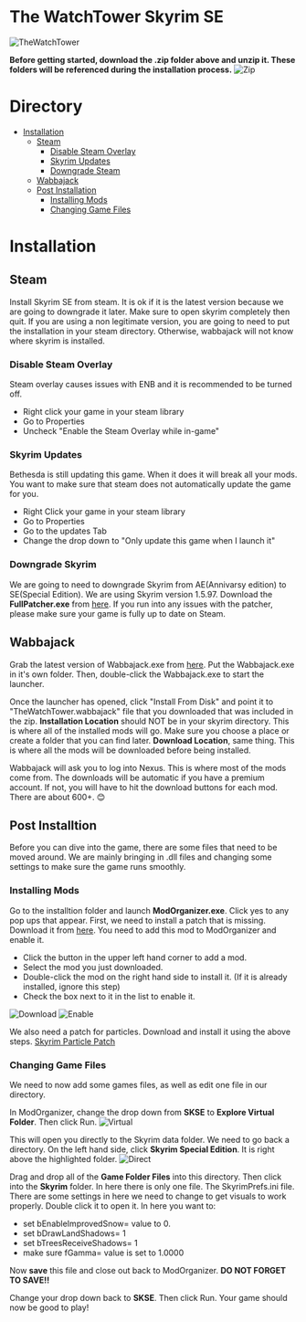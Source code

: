 # The WatchTower Skyrim SE
![TheWatchTower](https://github.com/AgawamIdol/TheWatchTowerSkyrimeSE/blob/main/images/invite_banner.png)

**Before getting started, download the .zip folder above and unzip it. These folders will be referenced during the installation process.** 
![Zip](https://github.com/AgawamIdol/TheWatchTowerSkyrimeSE/blob/main/images/zip.png)

# Directory 
* [Installation](https://github.com/AgawamIdol/TheWatchTowerSkyrimeSE/edit/main/README.md#installation) 
  * [Steam](https://github.com/AgawamIdol/TheWatchTowerSkyrimeSE/edit/main/README.md#steam)  
    * [Disable Steam Overlay](https://github.com/AgawamIdol/TheWatchTowerSkyrimeSE/edit/main/README.md#disable-steam-overlay) 
    * [Skyrim Updates](https://github.com/AgawamIdol/TheWatchTowerSkyrimeSE/edit/main/README.md#skyrim-updates)
    * [Downgrade Steam](https://github.com/AgawamIdol/TheWatchTowerSkyrimeSE/edit/main/README.md#downgrade-skyrim)
   * [Wabbajack](https://github.com/AgawamIdol/TheWatchTowerSkyrimeSE/blob/main/README.md#wabbajack)
   * [Post Installation](https://github.com/AgawamIdol/TheWatchTowerSkyrimeSE/edit/main/README.md#post-installtion)
     * [Installing Mods](https://github.com/AgawamIdol/TheWatchTowerSkyrimeSE/edit/main/README.md#installing-mods) 
     * [Changing Game Files](https://github.com/AgawamIdol/TheWatchTowerSkyrimeSE/edit/main/README.md#changing-game-files)

# Installation

## Steam
Install Skyrim SE from steam. It is ok if it is the latest version because we are going to downgrade it later. Make sure to open skyrim completely then quit. If you are using a non legitimate version, you are going to need to put the installation in your steam directory. Otherwise, wabbajack will not know where skyrim is installed. 

### Disable Steam Overlay
Steam overlay causes issues with ENB and it is recommended to be turned off. 
* Right click your game in your steam library
* Go to Properties
* Uncheck "Enable the Steam Overlay while in-game"

### Skyrim Updates
Bethesda is still updating this game. When it does it will break all your mods. You want to make sure that steam does not automatically update the game for you. 
* Right Click your game in your steam library
* Go to Properties
* Go to the updates Tab
* Change the drop down to "Only update this game when I launch it"

### Downgrade Skyrim
We are going to need to downgrade Skyrim from AE(Annivarsy edition) to SE(Special Edition). We are using Skyrim version 1.5.97. Download the **FullPatcher.exe** from [here](https://www.nexusmods.com/skyrimspecialedition/mods/57618?tab=files). If you run into any issues with the patcher, please make sure your game is fully up to date on Steam. 

## Wabbajack

Grab the latest version of Wabbajack.exe from [here](https://github.com/wabbajack-tools/wabbajack/releases). Put the Wabbajack.exe in it's own folder. Then, double-click the Wabbajack.exe to start the launcher. 

Once the launcher has opened, click "Install From Disk" and point it to "TheWatchTower.wabbajack" file that you downloaded that was included in the zip. **Installation Location** should NOT be in your skyrim directory. This is where all of the installed mods will go. Make sure you choose a place or create a folder that you can find later. **Download Location**, same thing. This is where all the mods will be downloaded before being installed. 

Wabbajack will ask you to log into Nexus. This is where most of the mods come from. The downloads will be automatic if you have a premium account. If not, you will have to hit the download buttons for each mod. There are about 600+. 😊

## Post Installtion
Before you can dive into the game, there are some files that need to be moved around. We are mainly bringing in .dll files and changing some settings to make sure the game runs smoothly. 

### Installing Mods

Go to the installtion folder and launch **ModOrganizer.exe**. Click yes to any pop ups that appear. First, we need to install a patch that is missing. Download it from [here](https://www.nexusmods.com/Core/Libs/Common/Widgets/DownloadPopUp?id=209150&game_id=1704). You need to add this mod to ModOrganizer and enable it. 

* Click the button in the upper left hand corner to add a mod. 
* Select the mod you just downloaded. 
* Double-click the mod on the right hand side to install it. (If it is already installed, ignore this step)
* Check the box next to it in the list to enable it. 

![Download](https://github.com/AgawamIdol/TheWatchTowerSkyrimeSE/blob/main/images/Download.png)
![Enable](https://github.com/AgawamIdol/TheWatchTowerSkyrimeSE/blob/main/images/Enable.png)

We also need a patch for particles. Download and install it using the above steps. [Skyrim Particle Patch](https://mega.nz/file/vpNFFawJ#aqjydQJ_08uRRzXRdK8cJwg55RwXXK2hV_uT7xagzNM)

### Changing Game Files
We need to now add some games files, as well as edit one file in our directory. 

In ModOrganizer, change the drop down from **SKSE** to **Explore Virtual Folder**. Then click Run. 
![Virtual](https://github.com/AgawamIdol/TheWatchTowerSkyrimeSE/blob/main/images/Virtual.png)

This will open you directly to the Skyrim data folder. We need to go back a directory. On the left hand side, click **Skyrim Special Edition**. It is right above the highlighted folder. 
![Direct](https://github.com/AgawamIdol/TheWatchTowerSkyrimeSE/blob/main/images/Direct.png)

Drag and drop all of the **Game Folder Files** into this directory. Then click into the **Skyrim** folder. In here there is only one file. The SkyrimPrefs.ini file. There are some settings in here we need to change to get visuals to work properly. Double click it to open it. In here you want to:
* set bEnableImprovedSnow= value to 0.
* set bDrawLandShadows= 1
* set bTreesReceiveShadows= 1
* make sure fGamma= value is set to 1.0000

Now **save** this file and close out back to ModOrganizer. **DO NOT FORGET TO SAVE!!**

Change your drop down back to **SKSE**. Then click Run. Your game should now be good to play!
